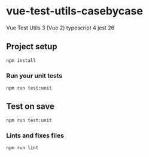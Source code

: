# vue-test-utils-casebycase

Vue Test Utils 3 (Vue 2)
typescript 4
jest 26

## Project setup
```
npm install
```

### Run your unit tests
```
npm run test:unit
```

## Test on save
```
npm run test:unit
```

### Lints and fixes files
```
npm run lint
```
